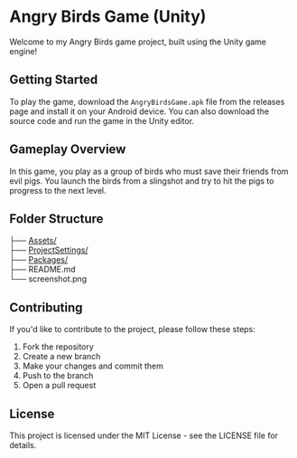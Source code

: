 # Angry Birds Game (Unity)

Welcome to my Angry Birds game project, built using the Unity game engine!

## Getting Started

To play the game, download the `AngryBirdsGame.apk` file from the releases page and install it on your Android device. You can also download the source code and run the game in the Unity editor.

## Gameplay Overview

In this game, you play as a group of birds who must save their friends from evil pigs. You launch the birds from a slingshot and try to hit the pigs to progress to the next level.

## Folder Structure

├── [Assets/](https://github.com/SethiShreya/Angry-Bird-2D/tree/master/Assets)<br>
├── [ProjectSettings/](https://github.com/SethiShreya/Angry-Bird-2D/tree/master/ProjectSettings)<br>
├── [Packages/](https://github.com/SethiShreya/Angry-Bird-2D/tree/master/Packages)<br>
├── README.md<br>
└── screenshot.png<br>


## Contributing

If you'd like to contribute to the project, please follow these steps:

1. Fork the repository
2. Create a new branch
3. Make your changes and commit them
4. Push to the branch
5. Open a pull request

## License

This project is licensed under the MIT License - see the LICENSE file for details.
